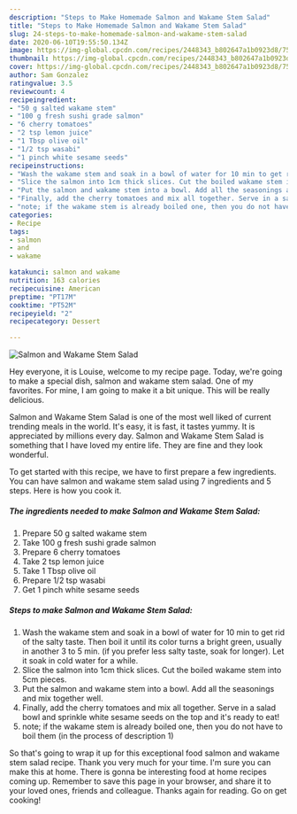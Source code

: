 ```yaml
---
description: "Steps to Make Homemade Salmon and Wakame Stem Salad"
title: "Steps to Make Homemade Salmon and Wakame Stem Salad"
slug: 24-steps-to-make-homemade-salmon-and-wakame-stem-salad
date: 2020-06-10T19:55:50.134Z
image: https://img-global.cpcdn.com/recipes/2448343_b802647a1b0923d8/751x532cq70/salmon-and-wakame-stem-salad-recipe-main-photo.jpg
thumbnail: https://img-global.cpcdn.com/recipes/2448343_b802647a1b0923d8/751x532cq70/salmon-and-wakame-stem-salad-recipe-main-photo.jpg
cover: https://img-global.cpcdn.com/recipes/2448343_b802647a1b0923d8/751x532cq70/salmon-and-wakame-stem-salad-recipe-main-photo.jpg
author: Sam Gonzalez
ratingvalue: 3.5
reviewcount: 4
recipeingredient:
- "50 g salted wakame stem"
- "100 g fresh sushi grade salmon"
- "6 cherry tomatoes"
- "2 tsp lemon juice"
- "1 Tbsp olive oil"
- "1/2 tsp wasabi"
- "1 pinch white sesame seeds"
recipeinstructions:
- "Wash the wakame stem and soak in a bowl of water for 10 min to get rid of the salty taste. Then boil it until its color turns a bright green, usually in another 3 to 5 min. (if you prefer less salty taste, soak for longer). Let it soak in cold water for a while."
- "Slice the salmon into 1cm thick slices. Cut the boiled wakame stem into 5cm pieces."
- "Put the salmon and wakame stem into a bowl. Add all the seasonings and mix together well."
- "Finally, add the cherry tomatoes and mix all together. Serve in a salad bowl and sprinkle white sesame seeds on the top and it&#39;s ready to eat!"
- "note; if the wakame stem is already boiled one, then you do not have to boil them (in the process of description 1)"
categories:
- Recipe
tags:
- salmon
- and
- wakame

katakunci: salmon and wakame 
nutrition: 163 calories
recipecuisine: American
preptime: "PT17M"
cooktime: "PT52M"
recipeyield: "2"
recipecategory: Dessert

---
```



![Salmon and Wakame Stem Salad](https://img-global.cpcdn.com/recipes/2448343_b802647a1b0923d8/751x532cq70/salmon-and-wakame-stem-salad-recipe-main-photo.jpg)

Hey everyone, it is Louise, welcome to my recipe page. Today, we're going to make a special dish, salmon and wakame stem salad. One of my favorites. For mine, I am going to make it a bit unique. This will be really delicious.

Salmon and Wakame Stem Salad is one of the most well liked of current trending meals in the world. It's easy, it is fast, it tastes yummy. It is appreciated by millions every day. Salmon and Wakame Stem Salad is something that I have loved my entire life. They are fine and they look wonderful.




To get started with this recipe, we have to first prepare a few ingredients. You can have salmon and wakame stem salad using 7 ingredients and 5 steps. Here is how you cook it.

<!--inarticleads1-->

##### The ingredients needed to make Salmon and Wakame Stem Salad:

1. Prepare 50 g salted wakame stem
1. Take 100 g fresh sushi grade salmon
1. Prepare 6 cherry tomatoes
1. Take 2 tsp lemon juice
1. Take 1 Tbsp olive oil
1. Prepare 1/2 tsp wasabi
1. Get 1 pinch white sesame seeds




<!--inarticleads2-->

##### Steps to make Salmon and Wakame Stem Salad:

1. Wash the wakame stem and soak in a bowl of water for 10 min to get rid of the salty taste. Then boil it until its color turns a bright green, usually in another 3 to 5 min. (if you prefer less salty taste, soak for longer). Let it soak in cold water for a while.
1. Slice the salmon into 1cm thick slices. Cut the boiled wakame stem into 5cm pieces.
1. Put the salmon and wakame stem into a bowl. Add all the seasonings and mix together well.
1. Finally, add the cherry tomatoes and mix all together. Serve in a salad bowl and sprinkle white sesame seeds on the top and it&#39;s ready to eat!
1. note; if the wakame stem is already boiled one, then you do not have to boil them (in the process of description 1)




So that's going to wrap it up for this exceptional food salmon and wakame stem salad recipe. Thank you very much for your time. I'm sure you can make this at home. There is gonna be interesting food at home recipes coming up. Remember to save this page in your browser, and share it to your loved ones, friends and colleague. Thanks again for reading. Go on get cooking!
